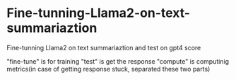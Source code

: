 # Fine-tunning-Llama2-on-text-summariaztion
Fine-tunning Llama2 on text summariaztion and test on gpt4 score

"fine-tune" is for training
"test" is get the response
"compute" is computinig metrics(in case of getting response stuck, separated these two parts)
